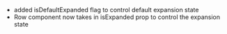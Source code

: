 * added isDefaultExpanded flag to control default expansion state
* Row component now takes in isExpanded prop to control the expansion state

